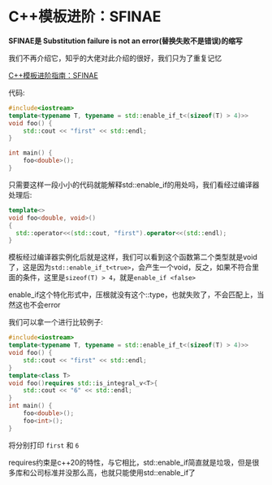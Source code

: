 # C++模板进阶：SFINAE



**SFINAE是 Substitution failure is not an error(替换失败不是错误)的缩写**

我们不再介绍它，知乎的大佬对此介绍的很好，我们只为了重复记忆

[C++模板进阶指南：SFINAE](https://zhuanlan.zhihu.com/p/21314708)

 代码:

```c++
#include<iostream>
template<typename T, typename = std::enable_if_t<(sizeof(T) > 4)>>
void foo() {
	std::cout << "first" << std::endl;
}

int main() {
	foo<double>();
}
```

只需要这样一段小小的代码就能解释std::enable_if的用处吗，我们看经过编译器处理后:

```c++
template<>
void foo<double, void>()
{
  std::operator<<(std::cout, "first").operator<<(std::endl);
}
```

模板经过编译器实例化后就是这样，我们可以看到这个函数第二个类型就是void了，这是因为`std::enable_if_t<true>`，会产生一个void，反之，如果不符合里面的条件，这里是`sizeof(T) > 4`，就是`enable_if <false>`

enable_if<false>这个特化形式中，压根就没有这个::type，也就失败了，不会匹配上，当然这也不会error

我们可以拿一个进行比较例子:

```c++
#include<iostream>
template<typename T, typename = std::enable_if_t<(sizeof(T) > 4)>>
void foo() {
	std::cout << "first" << std::endl;
}
template<class T>
void foo()requires std::is_integral_v<T>{
	std::cout << "6" << std::endl;
}
int main() {
	foo<double>();
	foo<int>();
}
```

将分别打印 `first` 和 `6`

requires约束是c++20的特性，与它相比，std::enable_if简直就是垃圾，但是很多库和公司标准并没那么高，也就只能使用std::enable_if了
